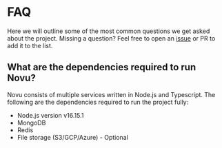 # FAQ

Here we will outline some of the most common questions we get asked about the project. Missing a question? Feel free to open an [issue](https://github.com/novuhq/novu/issues) or PR to add it to the list.

## What are the dependencies required to run Novu?

Novu consists of multiple services written in Node.js and Typescript. The following are the dependencies required to run the project fully:

- Node.js version v16.15.1
- MongoDB
- Redis
- File storage (S3/GCP/Azure) - Optional
